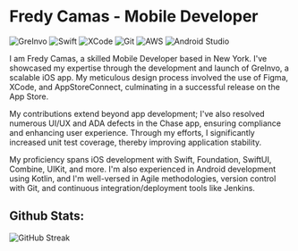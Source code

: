 # Fredy Camas - Mobile Developer

![GreInvo](https://img.shields.io/badge/GreInvo-Scalable_iOS_App-blue?style=flat-square)
![Swift](https://img.shields.io/badge/Swift-Expert-orange?style=flat-square)
![XCode](https://img.shields.io/badge/Xcode-007ACC?style=flat-square&logo=Xcode&logoColor=white)
![Git](https://img.shields.io/badge/Git-Expert-red?style=flat-square&logo=git&logoColor=white)
![AWS](https://img.shields.io/badge/AWS-Expert-yellow?style=flat-square&logo=amazon-aws&logoColor=white)
![Android Studio](https://img.shields.io/badge/Android_Studio-3DDC84?style=flat-square&logo=android-studio&logoColor=white)

I am Fredy Camas, a skilled Mobile Developer based in New York. I've showcased my expertise through the development and launch of GreInvo, a scalable iOS app. My meticulous design process involved the use of Figma, XCode, and AppStoreConnect, culminating in a successful release on the App Store.

My contributions extend beyond app development; I've also resolved numerous UI/UX and ADA defects in the Chase app, ensuring compliance and enhancing user experience. Through my efforts, I significantly increased unit test coverage, thereby improving application stability.

My proficiency spans iOS development with Swift, Foundation, SwiftUI, Combine, UIKit, and more. I'm also experienced in Android development using Kotlin, and I'm well-versed in Agile methodologies, version control with Git, and continuous integration/deployment tools like Jenkins.

## Github Stats:
![GitHub Streak](https://streak-stats.demolab.com?user=fcamas&border_radius=10&card_width=500&type=png)
